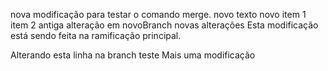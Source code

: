 nova modificação para testar o comando merge.
novo texto 
novo item 1
item 2
antiga alteração em novoBranch
novas alterações
Esta modificação está sendo feita na ramificação principal.

Alterando esta linha na branch teste
Mais uma modificação

